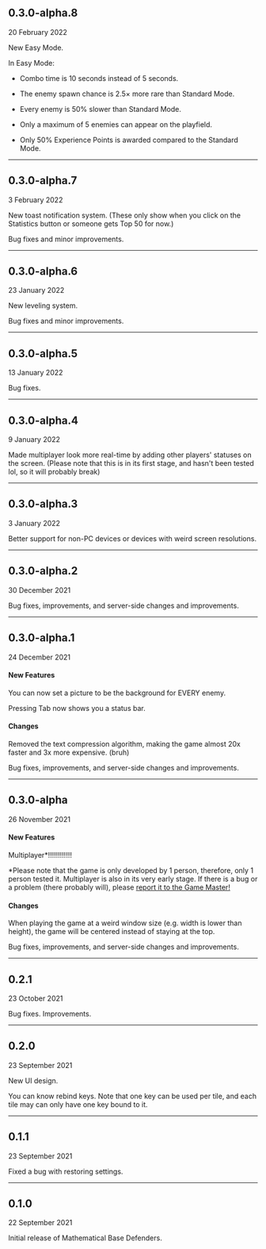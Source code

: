 ## 0.3.0-alpha.8
20 February 2022

New Easy Mode.

In Easy Mode:

- Combo time is 10 seconds instead of 5 seconds.

- The enemy spawn chance is 2.5× more rare than Standard Mode.

- Every enemy is 50% slower than Standard Mode.

- Only a maximum of 5 enemies can appear on the playfield.

- Only 50% Experience Points is awarded compared to the Standard Mode.


---

## 0.3.0-alpha.7
3 February 2022

New toast notification system. (These only show when you click on the Statistics button or someone gets Top 50 for now.)

Bug fixes and minor improvements.

---

## 0.3.0-alpha.6
23 January 2022

New leveling system.

Bug fixes and minor improvements.

---

## 0.3.0-alpha.5
13 January 2022

Bug fixes.

---

## 0.3.0-alpha.4
9 January 2022

Made multiplayer look more real-time by adding other players' statuses on the screen. (Please note that this is in its first stage, and hasn't been tested lol, so it will probably break)

---
## 0.3.0-alpha.3
3 January 2022

Better support for non-PC devices or devices with weird screen resolutions.

---
## 0.3.0-alpha.2
30 December 2021

Bug fixes, improvements, and server-side changes and improvements.

---
## 0.3.0-alpha.1
24 December 2021
#### **New Features**
You can now set a picture to be the background for EVERY enemy.

Pressing Tab now shows you a status bar.
#### **Changes**
Removed the text compression algorithm, making the game almost 20x faster and 3x more expensive. (bruh)

Bug fixes, improvements, and server-side changes and improvements.

---
## 0.3.0-alpha
26 November 2021

#### **New Features**

Multiplayer*!!!!!!!!!!!!

*Please note that the game is only developed by 1 person, therefore, only 1 person tested it. Multiplayer is also in its very early stage. If there is a bug or a problem (there probably will), please [report it to the Game Master!](https://github.com/mathematicalbasedefenders/issuetracker)

#### **Changes**
When playing the game at a weird window size (e.g. width is lower than height), the game will be centered instead of staying at the top.

Bug fixes, improvements, and server-side changes and improvements.

---
## 0.2.1
23 October 2021

Bug fixes. Improvements.

---
## 0.2.0
23 September 2021

New UI design.

You can know rebind keys. Note that one key can be used per tile, and each tile may can only have one key bound to it.

---
## 0.1.1
23 September 2021

Fixed a bug with restoring settings.

---
## 0.1.0
22 September 2021

Initial release of Mathematical Base Defenders.
